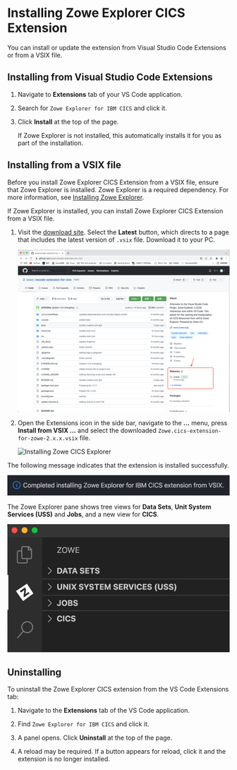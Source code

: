 # Installing Zowe Explorer CICS Extension

You can install or update the extension from Visual Studio Code Extensions or from a VSIX file.

## Installing from Visual Studio Code Extensions

1. Navigate to **Extensions** tab of your VS Code application.

2. Search for `Zowe Explorer for IBM CICS` and click it.

3. Click **Install** at the top of the page.

   If Zowe Explorer is not installed, this automatically installs it for you as part of the installation.

## Installing from a VSIX file

Before you install Zowe Explorer CICS Extension from a VSIX file, ensure that Zowe Explorer is installed. Zowe Explorer is a required dependency. For more information, see [Installing Zowe Explorer](https://docs.zowe.org/stable/user-guide/ze-install#installing).

If  Zowe Explorer is installed, you can install Zowe Explorer CICS Extension from a VSIX file.

1. Visit the [download site](https://github.com/zowe/vscode-extension-for-cics). Select the **Latest** button, which directs to a page that includes the latest version of `.vsix` file. Download it to your PC.

   ![Download Zowe CICS Explorer](../images/ze-cics/cics-latest-vsix.png)

2. Open the Extensions icon in the side bar, navigate to the **...** menu, press **Install from VSIX ...** and select the downloaded `Zowe.cics-extension-for-zowe-2.x.x.vsix` file.

   ![Installing Zowe CICS Explorer](../images/ze-cics/zowe-cics-explorer-install.gif)

The following message indicates that the extension is installed successfully.

![Zowe CICS Explorer install completed](../images/ze-cics/info-message-install-completed.png)

The Zowe Explorer pane shows tree views for **Data Sets**, **Unit System Services (USS)** and **Jobs**, and a new view for **CICS**.

![CICS tree in Zowe pane](../images/ze-cics/cics-tree-in-zowe-pane.png)

## Uninstalling

To uninstall the Zowe Explorer CICS extension from the VS Code Extensions tab:

1. Navigate to the **Extensions** tab of the VS Code application.

2. Find `Zowe Explorer for IBM CICS` and click it.

3. A panel opens. Click **Uninstall** at the top of the page.

4. A reload may be required. If a button appears for reload, click it and the extension is no longer installed.
